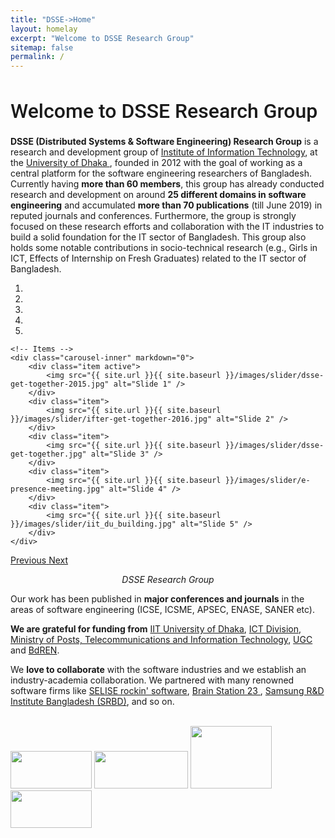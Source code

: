 ```yaml
---
title: "DSSE->Home"
layout: homelay
excerpt: "Welcome to DSSE Research Group"
sitemap: false
permalink: /
---
```


<h1 style="font-family: 'Roboto', sans-serif; font-weight: 500; font-size: 32px;">Welcome to DSSE Research Group</h1>

<b>DSSE (Distributed Systems & Software Engineering) Research Group</b> is a research and development group of <a href="http://www.iit.du.ac.bd/" target="_blank"> Institute of Information Technology</a>, at the <a href="https://du.ac.bd/" target="_blank"> University of Dhaka </a>, founded in 2012 with the goal of working as a central platform for the software engineering researchers of Bangladesh. Currently having **more than 60 members**, this group has already conducted research and development on around **25 different domains in software engineering** and accumulated **more than 70 publications** (till June 2019) in reputed journals and conferences. Furthermore, the group is strongly focused on these research efforts and collaboration with the IT industries to build a solid foundation for the IT sector of Bangladesh. This group also holds some notable contributions in socio-technical research (e.g., Girls in ICT, Effects of Internship on Fresh Graduates) related to the IT sector of Bangladesh.

<div markdown="0" id="carousel" class="carousel slide" data-ride="carousel" data-interval="5000" data-pause="hover" >
    <!-- Menu -->
    <ol class="carousel-indicators">
        <li data-target="#carousel" data-slide-to="0" class="active"></li>
        <li data-target="#carousel" data-slide-to="1"></li>
        <li data-target="#carousel" data-slide-to="2"></li>
        <li data-target="#carousel" data-slide-to="3"></li>
        <li data-target="#carousel" data-slide-to="4"></li>
    </ol>

    <!-- Items -->
    <div class="carousel-inner" markdown="0">
        <div class="item active">
            <img src="{{ site.url }}{{ site.baseurl }}/images/slider/dsse-get-together-2015.jpg" alt="Slide 1" />
        </div>
        <div class="item">
            <img src="{{ site.url }}{{ site.baseurl }}/images/slider/ifter-get-together-2016.jpg" alt="Slide 2" />
        </div>
		<div class="item">
            <img src="{{ site.url }}{{ site.baseurl }}/images/slider/dsse-get-together.jpg" alt="Slide 3" />
        </div>
		<div class="item">
            <img src="{{ site.url }}{{ site.baseurl }}/images/slider/e-presence-meeting.jpg" alt="Slide 4" />
        </div>
		<div class="item">
            <img src="{{ site.url }}{{ site.baseurl }}/images/slider/iit_du_building.jpg" alt="Slide 5" />
        </div>
    </div>
  <a class="left carousel-control" href="#carousel" role="button" data-slide="prev">
    <span class="glyphicon glyphicon-chevron-left" aria-hidden="true"></span>
    <span class="sr-only">Previous</span>
  </a>
  <a class="right carousel-control" href="#carousel" role="button" data-slide="next">
    <span class="glyphicon glyphicon-chevron-right" aria-hidden="true"></span>
    <span class="sr-only">Next</span>
  </a>
</div>

<p style="text-align:center"><i>DSSE Research Group</i></p>

Our work has been published in **major conferences and journals** in the areas of software engineering (ICSE, ICSME, APSEC, ENASE, SANER etc).

**We are grateful for funding from** [IIT University of Dhaka](http://www.iit.du.ac.bd/), [ICT Division](https://ictd.gov.bd/), [ Ministry of Posts, Telecommunications and Information Technology](https://ptd.gov.bd/), [UGC](http://www.ugc.gov.bd/) and [BdREN](https://www.bdren.net.bd/).

We **love to collaborate** with the software industries and we establish an industry-academia collaboration. We partnered with many renowned software firms like 
<a href="https://selise.ch/"  target="_blank"> SELISE rockin' software</a>, <a href="https://brainstation-23.com/"  target="_blank"> Brain Station 23 </a>, <a href="https://research.samsung.com/srbd"  target="_blank"> Samsung R&D Institute Bangladesh (SRBD)</a>, and so on. 

<br>
<div class="w-100">
  <a href="http://www.iit.du.ac.bd/" target="_blank"><img src="{{ site.url }}{{ site.baseurl }}/images/logo/logo_iit_du.png" width="130px" height="60px"></a>
  <a href="https://ictd.gov.bd/" target="_blank"><img src="{{ site.url }}{{ site.baseurl }}/images/logo/logo_ict_division.png" width="150px" height="60px"></a>
  <a href="http://www.ugc.gov.bd/" target="_blank"><img src="{{ site.url }}{{ site.baseurl }}/images/logo/logo_ugc.jpg" width="130px" height="100px"></a>
  <a href="https://www.bdren.net.bd/" target="_blank"><img src="{{ site.url }}{{ site.baseurl }}/images/logo/logo_bdren.png" width="130px" height="60px"></a> 
  
 <!-- <a href="https://selise.ch/" target="_blank"><img src="{{ site.url }}{{ site.baseurl }}/images/logo/logo_selise.png" width="130px" height="60px"></a>
  <a href="https://research.samsung.com/srbd" target="_blank"><img src="{{ site.url }}{{ site.baseurl }}/images/logo/logo_srbd.png" width="130px" height="60px"></a>
  <a href="https://brainstation-23.com/" target="_blank"><img src="{{ site.url }}{{ site.baseurl }}/images/logo/logo_brain_station_23.jpg" width="130px" height="60px"></a>-->
  
</div>
